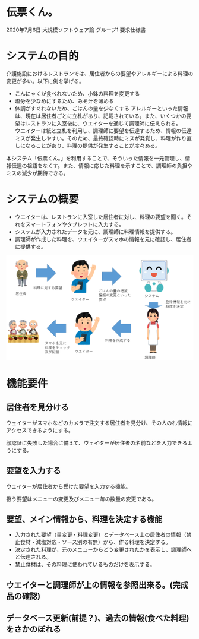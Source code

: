 
# 伝票くん。
2020年7月6日 大規模ソフトウェア論 グループ1 要求仕様書

# システムの目的
介護施設におけるレストランでは、居住者からの要望やアレルギーによる料理の変更が多い。以下に例を挙げる。  
- こんにゃくが食べれないため、小鉢の料理を変更する
- 塩分を少なめにするため、みそ汁を薄める
- 体調がすぐれないため、ごはんの量を少なくする
アレルギーといった情報は、現在は居住者ごとに立札があり、記載されている。また、いくつかの要望はレストランに入室後に、ウエイターを通じて調理師に伝えられる。  
ウエイターは紙と立札を利用し、調理師に要望を伝達するため、情報の伝達ミスが発生しやすい。そのため、最終確認時にミスが発覚し、料理が作り直しになることがあり、料理の提供が発生することが度々ある。  
  
本システム「伝票くん。」を利用することで、そういった情報を一元管理し、情報伝達の祖語をなくす。また、情報に応じた料理を示すことで、調理師の負担やミスの減少が期待できる。

# システムの概要
- ウエイターは、レストランに入室した居住者に対し、料理の要望を聞く。それをスマートフォンやタブレットに入力する。
- システムが入力されたデータを元に、調理師に料理情報を提供する。
- 調理師が作成した料理を、ウエイターがスマホの情報を元に確認し、居住者に提供する。

![画像](20200706_ソフト.png)


# 機能要件

## 居住者を見分ける

ウェイターがスマホなどのカメラで注文する居住者を見分け、その人の札情報にアクセスできるようにする。

顔認証に失敗した場合に備えて、ウェイターが居住者の名前などを入力できるようにする。


## 要望を入力する

ウェイターが居住者から受けた要望を入力する機能。

扱う要望はメニューの変更及びメニュー毎の数量の変更である。
## 要望、メイン情報から、料理を決定する機能
- 入力された要望（量変更・料理変更）とデータベース上の居住者の情報（禁止食材・減塩対応・ソース別の有無）から、作る料理を決定する。  
- 決定された料理が、元のメニューからどう変更されたかを表示し、調理師へと伝達される。  
- 禁止食材は、その料理に使われているものだけを表示する。  

## ウエイターと調理師が上の情報を参照出来る。(完成品の確認)


## データベース更新(前提？)、過去の情報(食べた料理)をさかのぼれる
